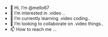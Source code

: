 - 👋 Hi, I’m @mello67
- 👀 I’m interested in .video ..
- 🌱 I’m currently learning .video coding..
- 💞️ I’m looking to collaborate on .video things..
- 📫 How to reach me ...

<!---
mello67/mello67 is a ✨ special ✨ repository because its `README.md` (this file) appears on your GitHub profile.
You can click the Preview link to take a look at your changes.
--->
